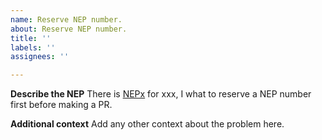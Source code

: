 ```yaml
---
name: Reserve NEP number.
about: Reserve NEP number.
title: ''
labels: ''
assignees: ''

---
```


**Describe the NEP**
There is [NEPx]() for xxx, I what to reserve a NEP number first before making a PR.

**Additional context**
Add any other context about the problem here.
